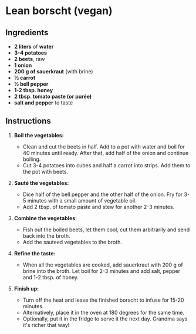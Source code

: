 # Lean borscht (vegan)


## Ingredients

- **2 liters** of **water**
- **3-4 potatoes**
- **2 beets**, raw
- **1 onion**
- **200 g of sauerkraut** (with brine)
- **½ carrot**
- **½ bell pepper**
- **1-2 tbsp. honey**
- **2 tbsp. tomato paste (or purée)**
- **salt and pepper** to taste

## Instructions

1. **Boil the vegetables:**
   - Clean and cut the beets in half. Add to a pot with water and boil for 40 minutes until ready. After that, add half of the onion and continue boiling.
   - Cut 3-4 potatoes into cubes and half a carrot into strips. Add them to the pot with beets.

2. **Sauté the vegetables:**
   - Dice half of the bell pepper and the other half of the onion. Fry for 3-5 minutes with a small amount of vegetable oil.
   - Add 2 tbsp. of tomato paste and stew for another 2-3 minutes.

3. **Combine the vegetables:**
   - Fish out the boiled beets, let them cool, cut them arbitrarily and send back into the broth.
   - Add the sauteed vegetables to the broth.
  
4. **Refine the taste:**
   - When all the vegetables are cooked, add sauerkraut with 200 g of brine into the broth. Let boil for 2-3 minutes and add salt, pepper and 1-2 tbsp. of honey.

5. **Finish up:**
   - Turn off the heat and leave the finished borscht to infuse for 15-20 minutes.
   - Alternatively, place it in the oven at 180 degrees for the same time.
   - Optionally, put it in the fridge to serve it the next day. Grandma says it's richer that way! 
